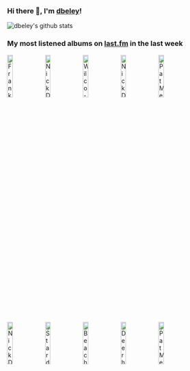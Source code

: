### Hi there 👋, I'm [dbeley](https://dbeley.ovh/en)!

![dbeley's github stats](https://github-readme-stats.vercel.app/api?username=dbeley)

### My most listened albums on [last.fm](https://www.last.fm/user/d_beley) in the last week

[<img src='https://lastfm.freetls.fastly.net/i/u/300x300/b7498614ca565faaa2704654b638024e.png' width='16%' height='16%' alt='Frank Ocean - Blonde'>](https://www.last.fm/music/frank%2bocean/blonde)&nbsp;
[<img src='https://lastfm.freetls.fastly.net/i/u/300x300/6e3fd83e52fedeab8e4d59e0d2da1ac9.png' width='16%' height='16%' alt='Nick Drake - Pink Moon'>](https://www.last.fm/music/nick%2bdrake/pink%2bmoon)&nbsp;
[<img src='https://lastfm.freetls.fastly.net/i/u/300x300/b30dc63512734459a046814175ef8193.png' width='16%' height='16%' alt='Wilco - Yankee Hotel Foxtrot'>](https://www.last.fm/music/wilco/yankee%2bhotel%2bfoxtrot)&nbsp;
[<img src='https://lastfm.freetls.fastly.net/i/u/300x300/ad656836a06e4267858d105ddd13fe04.png' width='16%' height='16%' alt='Nick Drake - Bryter Layter'>](https://www.last.fm/music/nick%2bdrake/bryter%2blayter)&nbsp;
[<img src='https://lastfm.freetls.fastly.net/i/u/300x300/b8ce0340bceff762959cc49c37645902.jpg' width='16%' height='16%' alt='Pat Metheny Group - Still Life (Talking)'>](https://www.last.fm/music/pat%2bmetheny%2bgroup/still%2blife%2b%2528talking%2529)&nbsp;
<br>
[<img src='https://lastfm.freetls.fastly.net/i/u/300x300/1fe6fa4d89b6d5a23e2cc32a572bf1bd.jpg' width='16%' height='16%' alt='Nick Drake - Five Leaves Left'>](https://www.last.fm/music/nick%2bdrake/five%2bleaves%2bleft)&nbsp;
[<img src='https://lastfm.freetls.fastly.net/i/u/300x300/cc04c31da6a92bd6f434e44617ba571a.jpg' width='16%' height='16%' alt='Stardust - Music Sounds Better With You'>](https://www.last.fm/music/stardust/music%2bsounds%2bbetter%2bwith%2byou)&nbsp;
[<img src='https://lastfm.freetls.fastly.net/i/u/300x300/2d347e9d48228f330f01d93b8c9bed04.jpg' width='16%' height='16%' alt='Beach Bunny - Emotional Creature'>](https://www.last.fm/music/beach%2bbunny/emotional%2bcreature)&nbsp;
[<img src='https://lastfm.freetls.fastly.net/i/u/300x300/fd543e8f9c0c40668da43e415afbcd26.png' width='16%' height='16%' alt='Deerhunter - Microcastle'>](https://www.last.fm/music/deerhunter/microcastle)&nbsp;
[<img src='https://lastfm.freetls.fastly.net/i/u/300x300/a393fd7e331ef85f3cff5c5065a144d3.jpg' width='16%' height='16%' alt='Pat Metheny Group - Offramp'>](https://www.last.fm/music/pat%2bmetheny%2bgroup/offramp)&nbsp;
<br>
